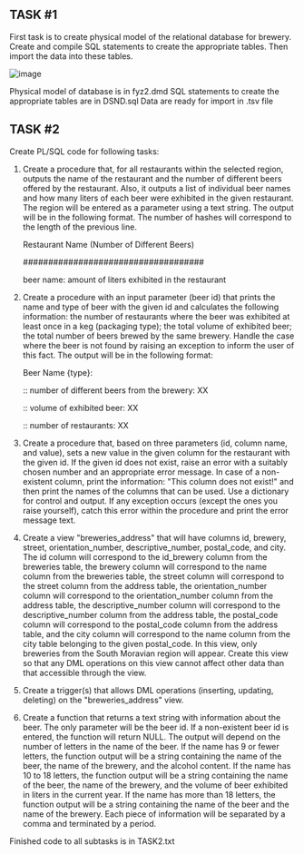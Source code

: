 <h2>TASK #1</h2>

First task is to create physical model of the relational database for brewery. Create and compile SQL statements to create the appropriate tables. Then import the data into these tables.

![image](https://github.com/AdamLnenicka/SQL-brewery/assets/70570107/c4632acc-d43f-4a38-8770-394adb6e87fc)

Physical model of database is in fyz2.dmd
SQL statements to create the appropriate tables are in DSND.sql
Data are ready for import in .tsv file


<h2>TASK #2</h2>
Create PL/SQL code for following tasks:

1. Create a procedure that, for all restaurants within the selected region, outputs the name of the restaurant and the number of different beers offered by the restaurant. Also, it outputs a list of individual beer names and how many liters of each beer were exhibited in the given restaurant. The region will be entered as a parameter using a text string. The output will be in the following format. The number of hashes will correspond to the length of the previous line.
   
   Restaurant Name (Number of Different Beers)

   ####################################

   beer name: amount of liters exhibited in the restaurant

3. Create a procedure with an input parameter (beer id) that prints the name and type of beer with the given id and calculates the following information: the number of restaurants where the beer was exhibited at least once in a keg (packaging type); the total volume of exhibited beer; the total number of beers brewed by the same brewery. Handle the case where the beer is not found by raising an exception to inform the user of this fact. The output will be in the following format:

   Beer Name {type}:

   :: number of different beers from the brewery: XX

   :: volume of exhibited beer: XX

   :: number of restaurants: XX

5. Create a procedure that, based on three parameters (id, column name, and value), sets a new value in the given column for the restaurant with the given id. If the given id does not exist, raise an error with a suitably chosen number and an appropriate error message. In case of a non-existent column, print the information: "This column does not exist!" and then print the names of the columns that can be used. Use a dictionary for control and output. If any exception occurs (except the ones you raise yourself), catch this error within the procedure and print the error message text.

6. Create a view "breweries_address" that will have columns id, brewery, street, orientation_number, descriptive_number, postal_code, and city. The id column will correspond to the id_brewery column from the breweries table, the brewery column will correspond to the name column from the breweries table, the street column will correspond to the street column from the address table, the orientation_number column will correspond to the orientation_number column from the address table, the descriptive_number column will correspond to the descriptive_number column from the address table, the postal_code column will correspond to the postal_code column from the address table, and the city column will correspond to the name column from the city table belonging to the given postal_code. In this view, only breweries from the South Moravian region will appear. Create this view so that any DML operations on this view cannot affect other data than that accessible through the view.

7. Create a trigger(s) that allows DML operations (inserting, updating, deleting) on the "breweries_address" view.

8. Create a function that returns a text string with information about the beer. The only parameter will be the beer id. If a non-existent beer id is entered, the function will return NULL. The output will depend on the number of letters in the name of the beer. If the name has 9 or fewer letters, the function output will be a string containing the name of the beer, the name of the brewery, and the alcohol content. If the name has 10 to 18 letters, the function output will be a string containing the name of the beer, the name of the brewery, and the volume of beer exhibited in liters in the current year. If the name has more than 18 letters, the function output will be a string containing the name of the beer and the name of the brewery. Each piece of information will be separated by a comma and terminated by a period.

Finished code to all subtasks is in TASK2.txt
